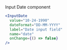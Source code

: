 Input Date component
```jsx
<InputDate 
  value="10-24-1990" 
  dateFormat="DD-MM-YYYY" 
  label="Date input field" 
  name="date"
  onChange={() => false}
/>
```